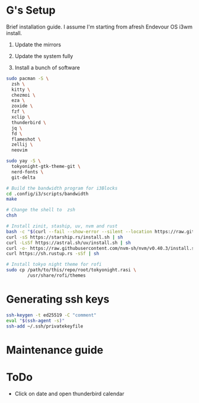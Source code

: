 # G's Setup

Brief installation guide. I assume I'm starting from afresh Endevour OS i3wm install.

1. Update the mirrors
2. Update the system fully

3. Install a bunch of software
```bash
sudo pacman -S \
  zsh \
  kitty \
  chezmoi \
  eza \
  zoxide \
  fzf \
  xclip \
  thunderbird \
  jq \
  fd \
  flameshot \
  zellij \
  neovim

sudo yay -S \
  tokyonight-gtk-theme-git \
  nerd-fonts \
  git-delta

# Build the bandwidth program for i3Blocks
cd .config/i3/scripts/bandwidth
make

# Change the shell to  zsh
chsh

# Install zinit, staship, uv, nvm and rust
bash -c "$(curl --fail --show-error --silent --location https://raw.githubusercontent.com/zdharma-continuum/zinit/HEAD/scripts/install.sh)"
curl -sS https://starship.rs/install.sh | sh
curl -LsSf https://astral.sh/uv/install.sh | sh
curl -o- https://raw.githubusercontent.com/nvm-sh/nvm/v0.40.3/install.sh | bash
curl https://sh.rustup.rs -sSf | sh

# Install tokyo night theme for rofi
sudo cp /path/to/this/repo/root/tokyonight.rasi \
        /usr/share/rofi/themes
```

# Generating ssh keys
```bash
ssh-keygen -t ed25519 -C "comment"
eval "$(ssh-agent -s)"
ssh-add ~/.ssh/privatekeyfile
```
# Maintenance guide

# ToDo
- Click on date and open thunderbird calendar

